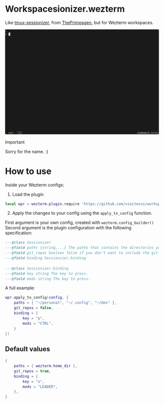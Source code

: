 # Workspacesionizer.wezterm

Like [tmux-sessionizer](https://github.com/ThePrimeagen/.dotfiles/blob/602019e902634188ab06ea31251c01c1a43d1621/bin/.local/scripts/tmux-sessionizer#L4), from [ThePrimeagen](https://github.com/ThePrimeagen), but for Wezterm workspaces.

![demo](/assets/demo.gif)

> [!IMPORTANT]
> Sorry for the name. :)

# How to use

Inside your Wezterm configs:

1. Load the plugin

```lua
local wpr = wezterm.plugin.require 'https://github.com/vieitesss/workspacesionizer.wezterm'
```

2. Apply the changes to your config using the `apply_to_config` function.

First argument is your own config, created with `wezterm.config_builder()`
Second argument is the plugin configuration with the following specification:

```lua
---@class Sessionizer
---@field paths {string,...} The paths that contains the directories you want to switch into.
---@field git_repos boolean false if you don't want to include the git repositories from your HOME dir in the directories to switch into.
---@field binding Sessionizer.binding

---@class Sessionizer.binding
---@field key string The key to press.
---@field mods string The key to press.
```

A full example:

```lua
wpr.apply_to_config(config, {
    paths = { "~/personal", "~/.config", "~/dev" },
    git_repos = false,
    binding = {
        key = "p",
        mods = "CTRL",
    }
})
```

## Default values

```lua
{
    paths = { wezterm.home_dir },
    git_repos = true,
    binding = {
        key = "o",
        mods = "LEADER",
    },
}
```
